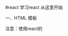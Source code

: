 #react
学习react 从这里开始

一、HTML 模板
<!DOCTYPE html>
<html>
  <head>
    <script src="../build/react.js"></script>
    <script src="../build/react-dom.js"></script>
    <script src="../build/browser.min.js"></script>
  </head>
  <body>
    <div id="example"></div>
    <script type="text/babel">
      // ** Our code goes here! **
    </script>
  </body>
</html>
注意：使用react的<script> 标签的 type 属性为 text/babel 。这是因为 React 独有的 JSX 语法，跟 JavaScript 不兼容。凡是使用 JSX 的地方，都要加上 type="text/babel"

    上面代码一共用了三个库： react.js 、react-dom.js 和 Browser.js ，它们必须首先加载。
    其中，react.js 是 React 的核心库，react-dom.js 是提供与 DOM 相关的功能，
    Browser.js 的作用是将 JSX 语法转为 JavaScript 语法，这一步很消耗时间，实际上线的时候，应该将它放到服务器完成。


二、ReactDOM.render()
  ReactDOM.render(
    <h1>Hello, world!</h1>,
    document.getElementById('example')
  );
  ReactDOM.render 是 React 的最基本方法，用于将模板转为 HTML 语言，并插入指定的 DOM 节点。

三、JSX 语法
  HTML 语言直接写在 JavaScript 语言之中，不加任何引号，这就是 JSX 的语法，它允许 HTML 与 JavaScript 的混写

  var names = ['Alice', 'Emily', 'Kate'];
  ReactDOM.render(
    <div>
    {
      names.map(function (name) {
        return <div>Hello, {name}!</div>
      })
    }
    </div>,
    document.getElementById('example')
  );
  上面代码体现了 JSX 的基本语法规则：遇到 HTML 标签（以 < 开头），就用 HTML 规则解析；遇到代码块（以 { 开头），就用 JavaScript 规则解析查看 ( demo02 ）。

  JSX 允许直接在模板插入 JavaScript 变量。如果这个变量是一个数组，则会展开这个数组的所有成员（demo03 ）。
  var arr = [
    <h1>Hello world!</h1>,
    <h2>React is awesome</h2>,
  ];
  ReactDOM.render(
    <div>{arr}</div>,
    document.getElementById('example')
  );
  上面代码的arr变量是一个数组，结果 JSX 会把它的所有成员，添加到模板

四、组件
  React 允许将代码封装成组件（component），然后像插入普通 HTML 标签一样，在网页中插入这个组件。React.createClass 方法就用于生成一个组件类（查看 demo04）。

  var HelloMessage = React.createClass({
    render: function() {
      return <h1>Hello {this.props.name}</h1>;
    }
  });

  ReactDOM.render(
    <HelloMessage name="John" />,
    document.getElementById('example')
  );
  上面代码中，变量 HelloMessage 就是一个组件类。模板插入 <HelloMessage /> 时，会自动生成 HelloMessage 的一个实例（下文的"组件"都指组件类的实例）。所有组件类都必须有自己的 render 方法，用于输出组件。

  注意:组件类的第一个字母必须大写，否则会报错，比如HelloMessage不能写成helloMessage。另外，组件类只能包含一个顶层标签，否则也会报错。
  var HelloMessage = React.createClass({
    render: function() {
      return <h1>
        Hello {this.props.name}
      </h1><p>
        some text
      </p>;
    }
  });
  上面代码会报错，因为 HelloMessage 组件包含了两个顶层标签：h1和p。

  组件的用法与原生的 HTML 标签完全一致，可以任意加入属性，比如 <HelloMessage name="John"> ，就是 HelloMessage 组件加入一个 name 属性，值为 John。组件的属性可以在组件类的 this.props 对象上获取，比如 name 属性就可以通过 this.props.name 读取。

  添加组件属性，有一个地方需要注意，就是 class 属性需要写成 className ，for 属性需要写成 htmlFor ，这是因为 class 和 for 是 JavaScript 的保留字。


五、this.props.children
  this.props 对象的属性与组件的属性一一对应，但是有一个例外，就是 this.props.children 属性。它表示组件的所有子节点（查看 demo05）。
  var NotesList = React.createClass({
  render: function() {
      return (
        <ol>
        {
          React.Children.map(this.props.children, function (child) {
            return <li>{child}</li>;
          })
        }
        </ol>
      );
    }
  });

  ReactDOM.render(
    <NotesList>
      <span>hello</span>
      <span>world</span>
    </NotesList>,
    document.body
  );
上面代码的 NoteList 组件有两个 span 子节点，它们都可以通过 this.props.children 读取

这里需要注意， this.props.children 的值有三种可能：如果当前组件没有子节点，它就是 undefined ;如果有一个子节点，数据类型是 object ；如果有多个子节点，数据类型就是 array 。所以，处理 this.props.children 的时候要小心。
React 提供一个工具方法 React.Children 来处理 this.props.children 。我们可以用 React.Children.map 来遍历子节点，而不用担心 this.props.children 的数据类型是 undefined 还是 object。更多的 React.Children 的方法，请参考官方文档。

六、PropTypes
  组件的属性可以接受任意值，字符串、对象、函数等等都可以。有时，我们需要一种机制，验证别人使用组件时，提供的参数是否符合要求。
  组件类的PropTypes属性，就是用来验证组件实例的属性是否符合要求（查看 demo06）
  var MyTitle = React.createClass({
    propTypes: {
      title: React.PropTypes.string.isRequired,
    },

    render: function() {
       return <h1> {this.props.title} </h1>;
     }
  });
  上面的 Mytitle 组件有一个title属性。 PropTypes 告诉 React，这个 title 属性是必须的，而且它的值必须是字符串。
  现在，我们设置 title 属性的值是一个数值。
  var data = 123;
  ReactDOM.render(
      <MyTitle title={data} />,
      document.body
  );

  此外， getDefaultProps 方法可以用来设置组件属性的默认值。
  var MyTitle = React.createClass({
    getDefaultProps : function () {
      return {
        title : 'Hello World'
      };
    },

    render: function() {
       return <h1> {this.props.title} </h1>;
     }
  });

  ReactDOM.render(
    <MyTitle />,
    document.body
  );

七、获取真实的DOM节点
  组件并不是真实的 DOM 节点，而是存在于内存之中的一种数据结构，叫做虚拟 DOM （virtual DOM）。只有当它插入文档以后，才会变成真实的 DOM 。
  根据 React 的设计，所有的 DOM 变动，都先在虚拟 DOM 上发生，然后再将实际发生变动的部分，反映在真实 DOM上，这种算法叫做 DOM diff ，它可以极大提高网页的性能表现。
  但是，有时需要从组件获取真实 DOM 的节点，这时就要用到 ref 属性（查看 demo07 ）

  var MyComponent = React.createClass({
    handleClick: function() {
      this.refs.myTextInput.focus();
    },
    render: function() {
      return (
        <div>
          <input type="text" ref="myTextInput" />
          <input type="button" value="Focus the text input" onClick={this.handleClick} />
        </div>
      );
    }
  });

  ReactDOM.render(
    <MyComponent />,
    document.getElementById('example')
  );

  上面代码中，组件 MyComponent 的子节点有一个文本输入框，用于获取用户的输入。
  这时就必须获取真实的 DOM 节点，虚拟 DOM 是拿不到用户输入的。
  为了做到这一点，文本输入框必须有一个 ref 属性，然后 this.refs.[refName] 就会返回这个真实的 DOM 节点。

  需要注意的是，由于 this.refs.[refName] 属性获取的是真实 DOM ，所以必须等到虚拟 DOM 插入文档以后，才能使用这个属性，否则会报错。
  上面代码中，通过为组件指定 Click 事件的回调函数，确保了只有等到真实 DOM 发生 Click 事件之后，才会读取 this.refs.[refName] 属性。

  React 组件支持很多事件，除了 Click 事件以外，还有 KeyDown 、Copy、Scroll 等，完整的事件清单请查看官方文档。


八、this.state
  组件免不了要与用户互动，React 的一大创新，就是将组件看成是一个状态机，一开始有一个初始状态，然后用户互动，导致状态变化，从而触发重新渲染 UI （查看 demo08 ）
  var LikeButton = React.createClass({
    getInitialState: function() {
      return {liked: false};
    },
    handleClick: function(event) {
      this.setState({liked: !this.state.liked});
    },
    render: function() {
      var text = this.state.liked ? 'like' : 'haven\'t liked';
      return (
        <p onClick={this.handleClick}>
          You {text} this. Click to toggle.
        </p>
      );
    }
  });

  ReactDOM.render(
    <LikeButton />,
    document.getElementById('example')
  );此外，                     
  上面代码是一个 LikeButton 组件，它的 getInitialState 方法用于定义初始状态，也就是一个对象，这个对象可以通过 this.state 属性读取。当用户点击组件，导致状态变化，this.setState 方法就修改状态值，每次修改以后，自动调用 this.render 方法，再次渲染组件。
  由于 this.props 和 this.state 都用于描述组件的特性，可能会产生混淆。一个简单的区分方法是，this.props 表示那些一旦定义，就不再改变的特性，而 this.state 是会随着用户互动而产生变化的特性。

九、表单
  用户在表单填入的内容，属于用户跟组件的互动，所以不能用 this.props 读取（查看 demo9 ）
  var Input = React.createClass({
    getInitialState: function() {
      return {value: 'Hello!'};
    },
    handleChange: function(event) {
      this.setState({value: event.target.value});
    },
    render: function () {
      var value = this.state.value;
      return (
        <div>
          <input type="text" value={value} onChange={this.handleChange} />
          <p>{value}</p>
        </div>
      );
    }
  });

  ReactDOM.render(<Input/>, document.body);
  上面代码中，文本输入框的值，不能用 this.props.value 读取，而要定义一个 onChange 事件的回调函数，
  通过 event.target.value 读取用户输入的值。textarea 元素、select元素、radio元素都属于这种情况，更多介绍请参考官方文档。


十、组件的生命周期
  组件的生命周期分成三个状态：
  Mounting：已插入真实 DOM
  Updating：正在被重新渲染
  Unmounting：已移出真实 DOM
  React 为每个状态都提供了两种处理函数，will 函数在进入状态之前调用，did 函数在进入状态之后调用，三种状态共计五种处理函数。

  componentWillMount()
  componentDidMount()
  componentWillUpdate(object nextProps, object nextState)
  componentDidUpdate(object prevProps, object prevState)
  componentWillUnmount()

  此外，React 还提供两种特殊状态的处理函数。
  componentWillReceiveProps(object nextProps)：已加载组件收到新的参数时调用
  shouldComponentUpdate(object nextProps, object nextState)：组件判断是否重新渲染时调用
  这些方法的详细说明，可以参考官方文档。下面是一个例子（查看 demo10 ）
  var Hello = React.createClass({
    getInitialState: function () {
      return {
        opacity: 1.0
      };
    },

    componentDidMount: function () {
      this.timer = setInterval(function () {
        var opacity = this.state.opacity;
        opacity -= .05;
        if (opacity < 0.1) {
          opacity = 1.0;
        }
        this.setState({
          opacity: opacity
        });
      }.bind(this), 100);
    },

    render: function () {
      return (
        <div style={{opacity: this.state.opacity}}>
          Hello {this.props.name}
        </div>
      );
    }
  });

  ReactDOM.render(
    <Hello name="world"/>,
    document.body
  );
  上面代码在hello组件加载以后，通过 componentDidMount 方法设置一个定时器，每隔100毫秒，就重新设置组件的透明度，从而引发重新渲染。
  另外，组件的style属性的设置方式也值得注意，不能写成style="opacity:{this.state.opacity};"
  而要写成style={{opacity: this.state.opacity}}
  这是因为 React 组件样式是一个对象，所以第一重大括号表示这是 JavaScript 语法，第二重大括号表示样式对象。


十一、Ajax
  组件的数据来源，通常是通过 Ajax 请求从服务器获取，可以使用 componentDidMount 方法设置 Ajax 请求，等到请求成功，再用 this.setState 方法重新渲染 UI （查看 demo11 ）
  var UserGist = React.createClass({
    getInitialState: function() {
      return {
        username: '',
        lastGistUrl: ''
      };
    },

    componentDidMount: function() {
      $.get(this.props.source, function(result) {
        var lastGist = result[0];
        if (this.isMounted()) {
          this.setState({
            username: lastGist.owner.login,
            lastGistUrl: lastGist.html_url
          });
        }
      }.bind(this));
    },

    render: function() {
      return (
        <div>
          {this.state.username}'s last gist is
          <a href={this.state.lastGistUrl}>here</a>.
        </div>
      );
    }
  });

  ReactDOM.render(
    <UserGist source="https://api.github.com/users/octocat/gists" />,
    document.body
  );
  上面代码使用 jQuery 完成 Ajax 请求，这是为了便于说明。React 本身没有任何依赖，完全可以不用jQuery，而使用其他库。

  我们甚至可以把一个Promise对象传入组件，请看Demo12
  ReactDOM.render(
    <RepoList
      promise={$.getJSON('https://api.github.com/search/repositories?q=javascript&sort=stars')}
    />,
    document.body
  );
  上面代码从Github的API抓取数据，然后将Promise对象作为属性，传给RepoList组件。
  如果Promise对象正在抓取数据（pending状态），组件显示"正在加载"；如果Promise对象报错（rejected状态），组件显示报错信息；
  如果Promise对象抓取数据成功（fulfilled状态），组件显示获取的数据。

  var RepoList = React.createClass({
    getInitialState: function() {
      return { loading: true, error: null, data: null};
    },

    componentDidMount() {
      this.props.promise.then(
        value => this.setState({loading: false, data: value}),
        error => this.setState({loading: false, error: error}));
    },

    render: function() {
      if (this.state.loading) {
        return <span>Loading...</span>;
      }
      else if (this.state.error !== null) {
        return <span>Error: {this.state.error.message}</span>;
      }
      else {
        var repos = this.state.data.items;
        var repoList = repos.map(function (repo) {
          return (
            <li>
              <a href={repo.html_url}>{repo.name}</a> ({repo.stargazers_count} stars) <br/> {repo.description}
            </li>
          );
        });
        return (
          <main>
            <h1>Most Popular JavaScript Projects in Github</h1>
            <ol>{repoList}</ol>
          </main>
        );
      }
    }
  });











